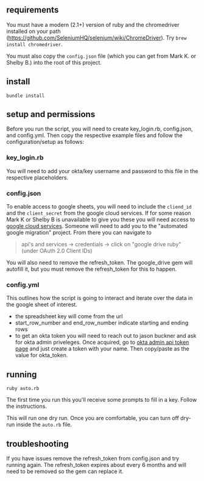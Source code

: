 ## requirements

You must have a modern (2.1+) version of ruby and the chromedriver installed on your path (https://github.com/SeleniumHQ/selenium/wiki/ChromeDriver). Try `brew install chromedriver`.

You must also copy the `config.json` file (which you can get from Mark K. or Shelby B.) into the root of this project.

## install

`bundle install`

## setup and permissions
Before you run the script, you will need to create key_login.rb, config.json, and config.yml. Then copy the respective example files and follow the configuration/setup as follows:

### key_login.rb

You will need to add your okta/key username and password to this file in the respective placeholders.

### config.json

To enable access to google sheets, you will need to include the `cliend_id` and the `client_secret` from the google cloud services. If for some reason Mark K or Shelby B is unavailable to give you these you will need access to [google cloud services](https://console.cloud.google.com/). Someone will need to add you to the "automated google migration" project. From there you can navigate to
> api's and services -> credentials -> click on "google drive ruby" (under OAuth 2.0 Client IDs)

You will also need to remove the refresh_token. The google_drive gem will autofill it, but you must remove the refresh_token for this to happen.

### config.yml

This outlines how the script is going to interact and iterate over the data in the google sheet of interest. 
- the spreadsheet key will come from the url
- start_row_number and end_row_number indicate starting and ending rows
- to get an okta token you will need to reach out to jason buckner and ask for okta admin priveleges. Once acquired, go to [okta admin api token page](https://signon-admin.okta.com/admin/access/api/tokens) and just create a token with your name. Then copy/paste as the value for okta_token.

## running

`ruby auto.rb`

The first time you run this you'll receive some prompts to fill in a key. Follow the instructions.

This will run one dry run. Once you are comfortable, you can turn off dry-run inside the `auto.rb` file.

## troubleshooting

If you have issues remove the refresh_token from config.json and try running again. The refresh_token expires about every 6 months and will need to be removed so the gem can replace it.
